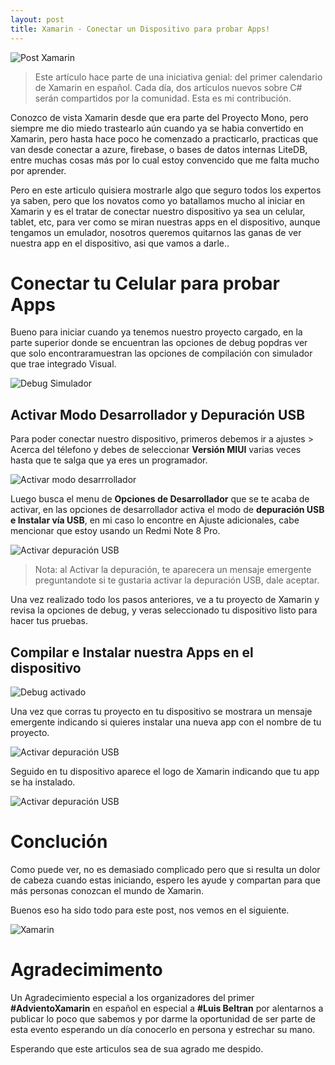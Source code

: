 ```yaml
---
layout: post
title: Xamarin - Conectar un Dispositivo para probar Apps!
---
```


![Post Xamarin](..\images\Blog\How-to-Debug-Xamarin-Application-on-Visual-Studio-660x420.png)

> Este artículo hace parte de una iniciativa genial: del primer calendario de Xamarin en español. Cada día, dos artículos nuevos sobre C# serán compartidos por la comunidad. Esta es mi contribución.

Conozco de vista Xamarin desde que era parte del Proyecto Mono, pero siempre me dio miedo trastearlo aún cuando ya se habia convertido en Xamarin, pero hasta hace poco he comenzado a practicarlo, practicas que van desde conectar a azure, firebase, o bases de datos internas LiteDB, entre muchas cosas más por lo cual estoy convencido que me falta mucho por aprender.

Pero en este articulo quisiera mostrarle algo que seguro todos los expertos ya saben, pero que los novatos como yo batallamos mucho al iniciar en Xamarin y es el tratar de conectar nuestro dispositivo ya sea un celular, tablet, etc, para ver como se miran nuestras apps en el dispositivo, aunque tengamos un emulador, nosotros queremos quitarnos las ganas de ver nuestra app en el dispositivo, asi que vamos a darle..

# Conectar tu Celular para probar Apps

Bueno para iniciar cuando ya tenemos nuestro proyecto cargado, en la parte superior donde se encuentran las opciones de debug popdras ver que solo encontraramuestran las opciones de compilación con simulador que trae integrado Visual.

![Debug Simulador](..\images\Blog\dev-1.png)

## Activar Modo Desarrollador y Depuración USB

Para poder conectar nuestro dispositivo, primeros debemos ir a ajustes > Acerca del télefono y debes de seleccionar **Versión MIUI** varias veces hasta que te salga que ya eres un programador.

![Activar modo desarrrollador](..\images\Blog\dev-2.gif)

Luego busca el menu de **Opciones de Desarrollador** que se te acaba de activar, en las opciones de desarrollador activa el modo de **depuración USB e Instalar vía USB**, en mi caso lo encontre en Ajuste adicionales, cabe mencionar que estoy usando un Redmi Note 8 Pro.

![Activar depuración USB](..\images\Blog\dev-3.png)

> Nota: al Activar la depuración, te aparecera un mensaje emergente preguntandote si te gustaria activar la depuración USB, dale aceptar.

Una vez realizado todo los pasos anteriores, ve a tu proyecto de Xamarin y revisa la opciones de debug, y veras seleccionado tu dispositivo listo para hacer tus pruebas.

## Compilar e Instalar nuestra Apps en el dispositivo

![Debug activado](..\images\Blog\dev-4.png)

Una vez que corras tu proyecto en tu dispositivo se mostrara un mensaje emergente indicando si quieres instalar una nueva app con el nombre de tu proyecto.

![Activar depuración USB](..\images\Blog\dev-5.png)

Seguido en tu dispositivo aparece el logo de Xamarin indicando que tu app se ha instalado.

![Activar depuración USB](..\images\Blog\dev-6.png)

# Conclución

Como puede ver, no es demasiado complicado pero que si resulta un dolor de cabeza cuando estas iniciando, espero les ayude y compartan para que más personas conozcan el mundo de Xamarin.

Buenos eso ha sido todo para este post, nos vemos en el siguiente.

![Xamarin](..\images\Blog\xamarin-visualStudio.png)

# Agradecimimento

Un Agradecimiento especial a los organizadores del primer **#AdvientoXamarin** en español en especial a **#Luis Beltran** por alentarnos a publicar lo poco que sabemos y por darme la oportunidad de ser parte de esta evento esperando un día conocerlo en persona y estrechar su mano.

Esperando que este articulos sea de sua agrado me despido.
